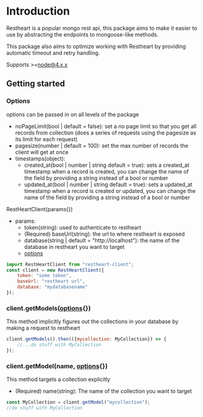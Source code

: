 # Introduction
Restheart is a popular mongo rest api, this package aims to make it easier to use by abstracting the endpoints to mongoose-like methods.

This package also aims to optimize working with Restheart by providing automatic timeout and retry handling.

Supports >=node@4.x.x

## Getting started
### Options
options can be passed in on all levels of the package
- noPageLimit(bool | default = false): set a no page limit so that you get all records from collection (does a series of requests using the pagesize as its limit for each request)
- pagesize(number | default = 100): set the max number of records the client will get at once
- timestamps(object):
    - created_at(bool | number | string default = true): sets a created_at timestamp when a record is created, you can change the name of the field by providing a string instead of a bool or number 
    - updated_at(bool | number | string default = true): sets a updated_at timestamp when a record is created or updated, you can change the name of the field by providing a string instead of a bool or number 

RestHeartClient(params{})
- params:
    - token(string): used to authenticate to restheart
    - (Required) baseUrl(string): the url to where restheart is exposed
    - database(string | default = "http://localhost"): the name of the database in restheart you want to target
    - [options](#options)
```javascript
import RestHeartClient from "restheart-client";
const client = new RestHeartClient({
    token: "some token",
    baseUrl: "restheart url",
    database: "mydatabasename"
});
```

### client.getModels([options](#options){})
This method implicitly figures out the collections in your database by making a request to restheart
```javascript
client.getModels().then(({mycollection: MyCollection}) => {
    //...do stuff with MyCollection
}); 
```

### client.getModel(name, [options](#options){})
This method targets a collection explicitly
- (Required) name(string): The name of the collection you want to target
```javascript
const MyCollection = client.getModel("mycollection");
//do stuff with MyCollection
```


